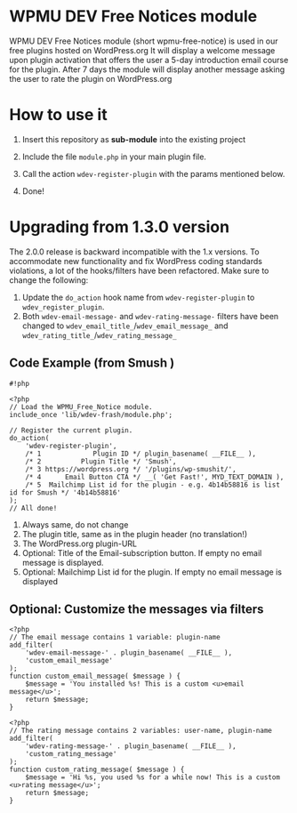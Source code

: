 # WPMU DEV Free Notices module #

WPMU DEV Free Notices module (short wpmu-free-notice) is used in our free plugins hosted on WordPress.org
It will display a welcome message upon plugin activation that offers the user a 5-day introduction email course for the plugin. After 7 days the module will display another message asking the user to rate the plugin on WordPress.org

# How to use it #

1. Insert this repository as **sub-module** into the existing project

2. Include the file `module.php` in your main plugin file.

3. Call the action `wdev-register-plugin` with the params mentioned below.

4. Done!

# Upgrading from 1.3.0 version #

The 2.0.0 release is backward incompatible with the 1.x versions. To accommodate new functionality and fix WordPress coding standards violations, a lot of the hooks/filters have been refactored.
Make sure to change the following:

1. Update the `do_action` hook name from `wdev-register-plugin` to `wdev_register_plugin`.
2. Both `wdev-email-message-` and `wdev-rating-message-` filters have been changed to `wdev_email_title_`/`wdev_email_message_` and `wdev_rating_title_`/`wdev_rating_message_`

## Code Example (from Smush ) ##

```
#!php

<?php
// Load the WPMU_Free_Notice module.
include_once 'lib/wdev-frash/module.php';

// Register the current plugin.
do_action(
	'wdev-register-plugin',
	/* 1             Plugin ID */ plugin_basename( __FILE__ ),
	/* 2          Plugin Title */ 'Smush',            
	/* 3 https://wordpress.org */ '/plugins/wp-smushit/',
	/* 4      Email Button CTA */ __( 'Get Fast!', MYD_TEXT_DOMAIN ),  
	/* 5  Mailchimp List id for the plugin - e.g. 4b14b58816 is list id for Smush */ '4b14b58816'
);
// All done!
```

1. Always same, do not change
2. The plugin title, same as in the plugin header (no translation!)
3. The WordPress.org plugin-URL
4. Optional: Title of the Email-subscription button. If empty no email message is displayed.
5. Optional: Mailchimp List id for the plugin. If empty no email message is displayed


## Optional: Customize the messages via filters ##

```
<?php
// The email message contains 1 variable: plugin-name
add_filter(
    'wdev-email-message-' . plugin_basename( __FILE__ ),
    'custom_email_message'
);
function custom_email_message( $message ) {
    $message = 'You installed %s! This is a custom <u>email message</u>';
    return $message;
}
```

```
<?php
// The rating message contains 2 variables: user-name, plugin-name
add_filter(
    'wdev-rating-message-' . plugin_basename( __FILE__ ),
    'custom_rating_message'
);
function custom_rating_message( $message ) {
    $message = 'Hi %s, you used %s for a while now! This is a custom <u>rating message</u>';
    return $message;
}
```
